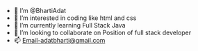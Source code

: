 - 👋 I’m @BhartiAdat
- 👀 I’m interested in coding like html and css
- 🌱 I’m currently learning Full Stack Java
- 💞️ I’m looking to collaborate on Position of full stack developer
- 📫 Email-adatbharti@gmail.com

<!---
BhartiAdat/BhartiAdat is a ✨ special ✨ repository because its `README.md` (this file) appears on your GitHub profile.
You can click the Preview link to take a look at your changes.
--->
